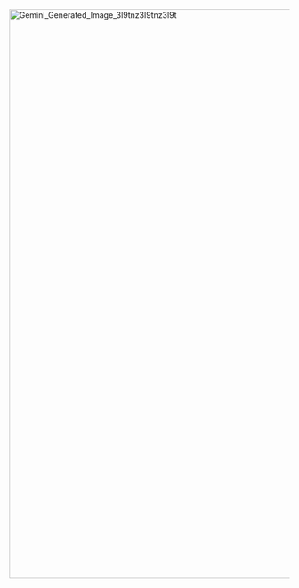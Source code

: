 <img width="1024" height="1024" alt="Gemini_Generated_Image_3l9tnz3l9tnz3l9t" src="https://github.com/user-attachments/assets/04507d12-05b1-4f38-8b8c-470f93e228a7" />
